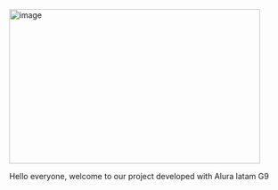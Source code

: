 <img width="450" height="277" alt="image" src="https://github.com/user-attachments/assets/4f227893-ef64-4368-b4b0-66a68f6c4112" />


Hello everyone, welcome to our project developed with Alura latam G9

